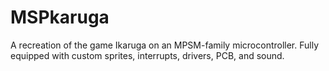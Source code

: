 # MSPkaruga
A recreation of the game Ikaruga on an MPSM-family microcontroller. Fully equipped with custom sprites, interrupts, drivers, PCB, and sound.
